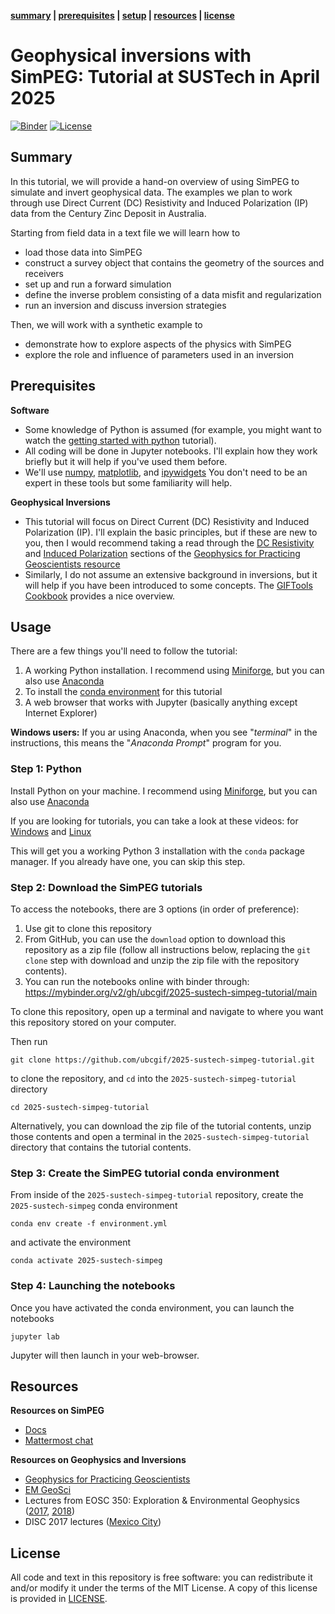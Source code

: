 **[summary](#summary) | [prerequisites](#prerequisites) | [setup](#setup) | [resources](#resources) | [license](#license)**

# Geophysical inversions with SimPEG: Tutorial at SUSTech in April 2025

[![Binder](https://mybinder.org/badge_logo.svg)](https://mybinder.org/v2/gh/ubcgif/2025-sustech-simpeg-tutorial/main)
[![License](https://img.shields.io/github/license/ubcgif/2025-sustech-simpeg-tutorial.svg)](https://github.com/ubcgif/2025-sustech-simpeg-tutorial/blob/main/LICENSE)

## Summary

In this tutorial, we will provide a hand-on overview of using SimPEG to simulate and invert geophysical data. The examples we plan to work through use Direct Current (DC) Resistivity and Induced Polarization (IP) data from the Century Zinc Deposit in Australia.

Starting from field data in a text file we will learn how to
- load those data into SimPEG
- construct a survey object that contains the geometry of the sources and receivers
- set up and run a forward simulation
- define the inverse problem consisting of a data misfit and regularization
- run an inversion and discuss inversion strategies

Then, we will work with a synthetic example to
- demonstrate how to explore aspects of the physics with SimPEG
- explore the role and influence of parameters used in an inversion

## Prerequisites

**Software**

* Some knowledge of Python is assumed (for example, you might want to watch the
  [getting started with python](https://transform.softwareunderground.org/2022-getting-started-python) tutorial).
* All coding will be done in Jupyter notebooks. I'll explain how they work
  briefly but it will help if you've used them before.
* We'll use [numpy](https://numpy.org/), [matplotlib](https://matplotlib.org/), and
  [ipywidgets](https://ipywidgets.readthedocs.io/)
  You don't need to be an expert in these tools but some familiarity will help.

**Geophysical Inversions**

* This tutorial will focus on Direct Current (DC) Resistivity and Induced Polarization (IP).
  I'll explain the basic principles, but if these are new to you, then I would recommend
  taking a read through the [DC Resistivity](https://gpg.geosci.xyz/content/DC_resistivity/index.html)
  and [Induced Polarization](https://gpg.geosci.xyz/content/induced_polarization/index.html) sections
  of the [Geophysics for Practicing Geoscientists resource](https://gpg.geosci.xyz/index.html)
* Similarly, I do not assume an extensive background in inversions, but it will help if you have been
  introduced to some concepts. The [GIFTools Cookbook](https://giftoolscookbook.readthedocs.io/en/latest/content/fundamentals/index.html)
  provides a nice overview.

## Usage

There are a few things you'll need to follow the tutorial:

1. A working Python installation. I recommend using [Miniforge](https://github.com/conda-forge/miniforge), but you can also use [Anaconda](https://www.anaconda.com/download)
2. To install the [conda environment](./environment.yml) for this tutorial
3. A web browser that works with Jupyter
   (basically anything except Internet Explorer)

**Windows users:** If you ar using Anaconda, when you see "*terminal*" in the instructions,
this means the "*Anaconda Prompt*" program for you.

### Step 1: Python

Install Python on your machine. I recommend using [Miniforge](https://github.com/conda-forge/miniforge), but you can also use [Anaconda](https://www.anaconda.com/download)

If you are looking for tutorials, you can take a look at these videos:
for [Windows](https://youtu.be/FdatS_NKVrM)
and [Linux](https://youtu.be/3ncwbHyZeAg)

This will get you a working Python 3 installation with the `conda` package
manager. If you already have one, you can skip this step.

### Step 2: Download the SimPEG tutorials

To access the notebooks, there are 3 options (in order of preference):
1. Use git to clone this repository
2. From GitHub, you can use the `download` option to download this repository as a zip file (follow all instructions below, replacing the `git clone` step with download and unzip the zip file with the repository contents).
3. You can run the notebooks online with binder through: https://mybinder.org/v2/gh/ubcgif/2025-sustech-simpeg-tutorial/main

To clone this repository, open up a terminal and navigate to where you want this repository stored on your computer.

Then run
```
git clone https://github.com/ubcgif/2025-sustech-simpeg-tutorial.git
```
to clone the repository, and `cd` into the `2025-sustech-simpeg-tutorial` directory
```
cd 2025-sustech-simpeg-tutorial
```

Alternatively, you can download the zip file of the tutorial contents, unzip those contents and open a
terminal in the `2025-sustech-simpeg-tutorial` directory that contains the tutorial contents.

### Step 3: Create the SimPEG tutorial conda environment

From inside of the `2025-sustech-simpeg-tutorial` repository, create the `2025-sustech-simpeg` conda environment
```
conda env create -f environment.yml
```
and activate the environment
```
conda activate 2025-sustech-simpeg
```

### Step 4: Launching the notebooks

Once you have activated the conda environment, you can launch the notebooks
```
jupyter lab
```
Jupyter will then launch in your web-browser.

## Resources

**Resources on SimPEG**
- [Docs](http://docs.simpeg.xyz/)
- [Mattermost chat](https://mattermost.softwareunderground.org/simpeg)

**Resources on Geophysics and Inversions**
- [Geophysics for Practicing Geoscientists](https://gpg.geosci.xyz/)
- [EM GeoSci](http://em.geosci.xyz/)
- Lectures from EOSC 350: Exploration & Environmental Geophysics ([2017](https://www.youtube.com/watch?v=C1U2okdfMbU&list=PLd9tNwsUm9jOhbLqjhjDW6ASqwRJtHTb5), [2018](https://www.youtube.com/watch?v=7kFPNooixyw&list=PLd9tNwsUm9jPrWrpdg1JHLieKrzK5w8_-))
- DISC 2017 lectures ([Mexico City](https://www.youtube.com/watch?v=uCnfWXWs5MM&list=PLd9tNwsUm9jM8GWLJm7XLLrE9PYuK-ca2))


## License

All code and text in this repository is free software: you can redistribute it and/or
modify it under the terms of the MIT License.
A copy of this license is provided in [LICENSE](LICENSE).

